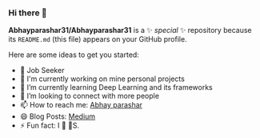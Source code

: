 ### Hi there 👋

**Abhayparashar31/Abhayparashar31** is a ✨ _special_ ✨ repository because its `README.md` (this file) appears on your GitHub profile.

Here are some ideas to get you started:

- 🚀 Job Seeker
- 🤔 I'm currently working on mine personal projects
- 🌱 I’m currently learning Deep Learning and its frameworks
- 👯 I’m looking to connect with more people
- 📫 How to reach me: [Abhay parashar](mailto:parasharabhay13@gmail.com)
- 😄 Blog Posts: [Medium](https://parasharabhay13.medium.com/)
- ⚡ Fun fact: I 🧡 🐶S.

